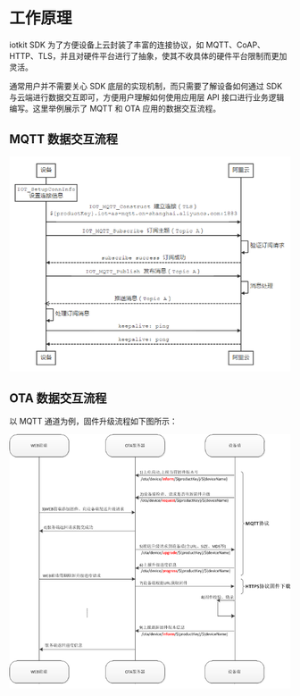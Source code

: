 # 工作原理

iotkit SDK 为了方便设备上云封装了丰富的连接协议，如 MQTT、CoAP、HTTP、TLS，并且对硬件平台进行了抽象，使其不收具体的硬件平台限制而更加灵活。

通常用户并不需要关心 SDK 底层的实现机制，而只需要了解设备如何通过 SDK 与云端进行数据交互即可，方便用户理解如何使用应用层 API 接口进行业务逻辑编写。这里举例展示了 MQTT 和 OTA 应用的数据交互流程。

## MQTT 数据交互流程

![MQTT 数据交互流程](./figures/AliLinkPlatformMQTTSequence.png)

## OTA 数据交互流程

以 MQTT 通道为例，固件升级流程如下图所示：

![OTA 固件升级流程](./figures/AliLinkDevelopOTAPrecess.png)

